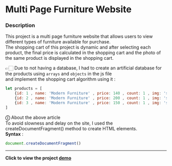 # Multi Page Furniture Website

### Description 

This project is a multi page furniture website that allows users to view different types of furniture available for purchase.</br>
The shopping cart of this project is dynamic and after selecting each product, the final price is calculated in the shopping cart and the photo of the same product is displayed in the shopping cart.


👉🏻 Due to not having a database, I had to create an artificial database for the products using `arrays` and `objects` in the js file</br> and implement the shopping cart algorithm using it :

```javascript
let products = [
    {id: 1 , name: 'Modern Furniture' , price: 140 , count: 1 , img: 'src....'},
    {id: 2 , name: 'Modern Furniture' , price: 200 , count: 1 , img: 'src....'},
    {id: 3 , name: 'Modern Furniture' , price: 150 , count: 1 , img: 'src....'},
]
```

 **&#9432;** About the above article</br>
 To avoid slowness and delay on the site, I used the createDocumentFragment() method to create HTML elements.</br>
 **Syntax** :
 ```javascript
document.createDocumentFragment()
```

___

**Click to view the project [demo](https://alirezanezami1.github.io/MultiPage-Furniture-Website/)**
